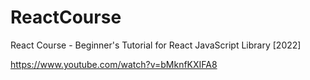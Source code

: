 # ReactCourse

 React Course - Beginner's Tutorial for React JavaScript Library [2022]

<https://www.youtube.com/watch?v=bMknfKXIFA8>
